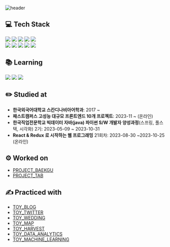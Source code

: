 ![header](https://capsule-render.vercel.app/api?type=waving&color=234E70&height=150&section=header&text=DancingKim's%20GitHub&fontSize=50&fontAlign=65&fontColor=FBF8BE)

## 💻 Tech Stack
<div class="tech__form"> 
<div class="tech__form-front"> 
<img src="https://img.shields.io/badge/html5-E34F26?style=for-the-badge&logo=html5&logoColor=white">
<img src="https://img.shields.io/badge/css3-1572B6?style=for-the-badge&logo=css3&logoColor=white">
 <img src="https://img.shields.io/badge/sass-CC6699?style=for-the-badge&logo=sass&logoColor=white">
<img src="https://img.shields.io/badge/JavaScript-F7DF1E?style=for-the-badge&logo=javascript&logoColor=white">
<img src="https://img.shields.io/badge/typescript-3178C6?style=for-the-badge&logo=typescript&logoColor=white">
</div>
<div class="tech__form-back"> 
<img src="https://img.shields.io/badge/java-FE5F50?style=for-the-badge&logo=java&logoColor=white">
<img src="https://img.shields.io/badge/react-61DAFB?style=for-the-badge&logo=react&logoColor=white">
<img src="https://img.shields.io/badge/firebase-FFCA28?style=for-the-badge&logo=firebase&logoColor=white">
<img src="https://img.shields.io/badge/springboot-6DB33F?style=for-the-badge&logo=springboot&logoColor=white">
<img src="https://img.shields.io/badge/mysql-4479A1?style=for-the-badge&logo=mysql&logoColor=white">
</div>
</div>

## 📚 Learning
<div class="tech__form">
<img src="https://img.shields.io/badge/python-3776AB?style=for-the-badge&logo=python&logoColor=white">
<img src="https://img.shields.io/badge/jupyter-F37626?style=for-the-badge&logo=jupyter&logoColor=white">
<img src="https://img.shields.io/badge/mongodb-47A248?style=for-the-badge&logo=mongodb&logoColor=white">
</div>

## ✏️ Studied at


- **한국외국어대학교 스칸디나비아어학과**: 2017 ~
- **패스트캠퍼스 고성능 대규모 프론트엔드 10개 프로젝트**: 2023-11 ~ (온라인)
- **한국직업전문학교 빅데이터 자바(java) 파이썬 S/W 개발자 양성과정**(스프링, 풀스택, 시각화) 2기: 2023-05-09 ~ 2023-10-31
- **React & Redux 로 시작하는 웹 프로그래밍** 21회차: 2023-08-30 ~2023-10-25 (온라인)

## ⚙️ Worked on

- [PROJECT_BAEKGU](https://github.com/dancingKimDH/baekgu_project)
- [PROJECT_TAB](https://github.com/lee000403/PROJECT_TAB)

## ✍️ Practiced with

- [TOY_BLOG](https://github.com/dancingKimDH/toy_blog)
- [TOY_TWITTER](https://github.com/dancingKimDH/toy_twitter)
- [TOY_WEDDING](https://github.com/dancingKimDH/toy_wedding)
- [TOY_MAP](https://github.com/dancingKimDH/toy_map)
- [TOY_HARVEST](https://github.com/dancingKimDH/toy_harvest)
- [TOY_DATA_ANALYTICS](https://github.com/dancingKimDH/toy_data_analytics)
- [TOY_MACHINE_LEARNING](https://github.com/dancingKimDH/toy_machinelearning)

<!--
**dancingKimDH/dancingKimDH** is a ✨ _special_ ✨ repository because its `README.md` (this file) appears on your GitHub profile.

Here are some ideas to get you started:

- 🔭 I’m currently working on ...
- 🌱 I’m currently learning ...
- 👯 I’m looking to collaborate on ...
- 🤔 I’m looking for help with ...
- 💬 Ask me about ...
- 📫 How to reach me: ...
- 😄 Pronouns: ...
- ⚡ Fun fact: ...
-->
